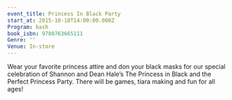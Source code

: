 ```yaml
---
event_title: Princess In Black Party
start_at: 2015-10-18T14:00:00.000Z
Program: bash
book_isbn: 9780763665111
Genre: ''
Venue: In-store
---
```


Wear your favorite princess attire and don your black masks for our special celebration of Shannon and Dean Hale’s The Princess in Black and the Perfect Princess Party. There will be games, tiara making and fun for all ages!